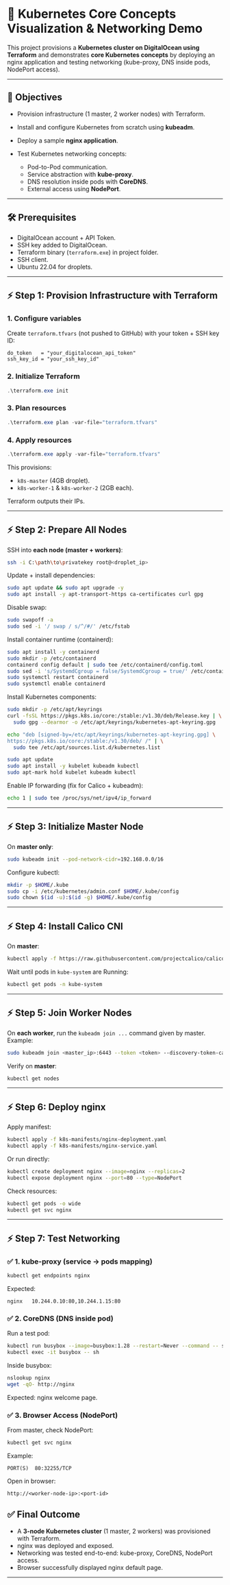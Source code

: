 # 🚀 Kubernetes Core Concepts Visualization & Networking Demo

This project provisions a **Kubernetes cluster on DigitalOcean using Terraform** and demonstrates **core Kubernetes concepts** by deploying an nginx application and testing networking (kube-proxy, DNS inside pods, NodePort access).

---

## 📌 Objectives

* Provision infrastructure (1 master, 2 worker nodes) with Terraform.
* Install and configure Kubernetes from scratch using **kubeadm**.
* Deploy a sample **nginx application**.
* Test Kubernetes networking concepts:

  * Pod-to-Pod communication.
  * Service abstraction with **kube-proxy**.
  * DNS resolution inside pods with **CoreDNS**.
  * External access using **NodePort**.

---

## 🛠️ Prerequisites

* DigitalOcean account + API Token.
* SSH key added to DigitalOcean.
* Terraform binary (`terraform.exe`) in project folder.
* SSH client.
* Ubuntu 22.04 for droplets.

---


## ⚡ Step 1: Provision Infrastructure with Terraform

### 1. Configure variables

Create `terraform.tfvars` (not pushed to GitHub) with your token + SSH key ID:

```hcl
do_token   = "your_digitalocean_api_token"
ssh_key_id = "your_ssh_key_id"
```

### 2. Initialize Terraform

```powershell
.\terraform.exe init
```

### 3. Plan resources

```powershell
.\terraform.exe plan -var-file="terraform.tfvars"
```

### 4. Apply resources

```powershell
.\terraform.exe apply -var-file="terraform.tfvars"
```

This provisions:

* `k8s-master` (4GB droplet).
* `k8s-worker-1` & `k8s-worker-2` (2GB each).

Terraform outputs their IPs.

---

## ⚡ Step 2: Prepare All Nodes

SSH into **each node (master + workers)**:

```bash
ssh -i C:\path\to\privatekey root@<droplet_ip>
```

Update + install dependencies:

```bash
sudo apt update && sudo apt upgrade -y
sudo apt install -y apt-transport-https ca-certificates curl gpg
```

Disable swap:

```bash
sudo swapoff -a
sudo sed -i '/ swap / s/^/#/' /etc/fstab
```

Install container runtime (containerd):

```bash
sudo apt install -y containerd
sudo mkdir -p /etc/containerd
containerd config default | sudo tee /etc/containerd/config.toml
sudo sed -i 's/SystemdCgroup = false/SystemdCgroup = true/' /etc/containerd/config.toml
sudo systemctl restart containerd
sudo systemctl enable containerd
```

Install Kubernetes components:

```bash
sudo mkdir -p /etc/apt/keyrings
curl -fsSL https://pkgs.k8s.io/core:/stable:/v1.30/deb/Release.key | \
  sudo gpg --dearmor -o /etc/apt/keyrings/kubernetes-apt-keyring.gpg

echo "deb [signed-by=/etc/apt/keyrings/kubernetes-apt-keyring.gpg] \
https://pkgs.k8s.io/core:/stable:/v1.30/deb/ /" | \
  sudo tee /etc/apt/sources.list.d/kubernetes.list

sudo apt update
sudo apt install -y kubelet kubeadm kubectl
sudo apt-mark hold kubelet kubeadm kubectl
```

Enable IP forwarding (fix for Calico + kubeadm):

```bash
echo 1 | sudo tee /proc/sys/net/ipv4/ip_forward
```

---

## ⚡ Step 3: Initialize Master Node

On **master only**:

```bash
sudo kubeadm init --pod-network-cidr=192.168.0.0/16
```

Configure kubectl:

```bash
mkdir -p $HOME/.kube
sudo cp -i /etc/kubernetes/admin.conf $HOME/.kube/config
sudo chown $(id -u):$(id -g) $HOME/.kube/config
```

---

## ⚡ Step 4: Install Calico CNI

On **master**:

```bash
kubectl apply -f https://raw.githubusercontent.com/projectcalico/calico/v3.28.0/manifests/calico.yaml
```

Wait until pods in `kube-system` are Running:

```bash
kubectl get pods -n kube-system
```

---

## ⚡ Step 5: Join Worker Nodes

On **each worker**, run the `kubeadm join ...` command given by master.
Example:

```bash
sudo kubeadm join <master_ip>:6443 --token <token> --discovery-token-ca-cert-hash sha256:<hash>
```

Verify on **master**:

```bash
kubectl get nodes
```

---

## ⚡ Step 6: Deploy nginx

Apply manifest:

```bash
kubectl apply -f k8s-manifests/nginx-deployment.yaml
kubectl apply -f k8s-manifests/nginx-service.yaml
```

Or run directly:

```bash
kubectl create deployment nginx --image=nginx --replicas=2
kubectl expose deployment nginx --port=80 --type=NodePort
```

Check resources:

```bash
kubectl get pods -o wide
kubectl get svc nginx
```

---

## ⚡ Step 7: Test Networking

### ✅ 1. kube-proxy (service → pods mapping)

```bash
kubectl get endpoints nginx
```

Expected:

```
nginx   10.244.0.10:80,10.244.1.15:80
```

### ✅ 2. CoreDNS (DNS inside pod)

Run a test pod:

```bash
kubectl run busybox --image=busybox:1.28 --restart=Never --command -- sleep 3600
kubectl exec -it busybox -- sh
```

Inside busybox:

```sh
nslookup nginx
wget -qO- http://nginx
```

Expected: nginx welcome page.

### ✅ 3. Browser Access (NodePort)

From master, check NodePort:

```bash
kubectl get svc nginx
```

Example:

```
PORT(S)  80:32255/TCP
```

Open in browser:

```
http://<worker-node-ip>:<port-id>
```


## ✅ Final Outcome

* A **3-node Kubernetes cluster** (1 master, 2 workers) was provisioned with Terraform.
* nginx was deployed and exposed.
* Networking was tested end-to-end: kube-proxy, CoreDNS, NodePort access.
* Browser successfully displayed nginx default page.

---

